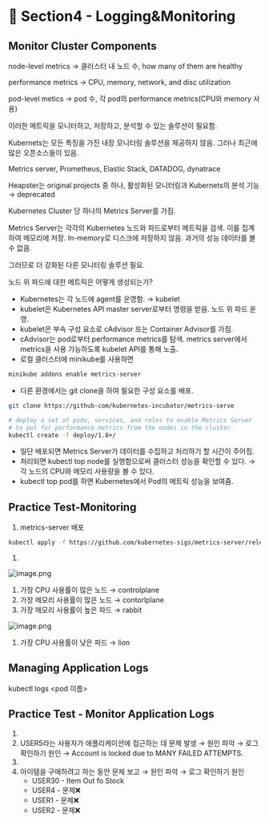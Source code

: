 # 🍨 Section4 - Logging&Monitoring

## Monitor Cluster Components


node-level metrics → 클러스터 내 노드 수, how many of them are healthy


performance metrics → CPU, memory, network, and disc utilization


pod-level  metics → pod 수, 각 pod의 performance metrics(CPU와 memory 사용)


이러한 메트릭을 모니터하고, 저장하고, 분석할 수 있는 솔루션이 필요함.


Kubernets는 모든 특징을 가진 내장 모니터링 솔루션을 제공하지 않음. 그러나 최근에 많은 오픈소스들이 있음.


Metrics server, Prometheus, Elastic Stack, DATADOG, dynatrace


Heapster는 original projects 중 하나, 활성화된 모니터링과 Kubernets의 분석 기능 → deprecated


Kubernetes Cluster 당 하나의 Metrics Server를 가짐.


Metrics Server는 각각의 Kubernetes 노드와 파드로부터 메트릭을 검색. 이를 집계하여 메모리에 저장. In-memory로 디스크에 저장하지 않음. 과거의 성능 데이터를 볼 수 없음.


그러므로 더 강화된 다른 모니터링 솔루션 필요.


노드 위 파드에 대한 메트릭은 어떻게 생성되는가?

- Kubernetes는 각 노드에 agent를 운영함. → kubelet
- kubelet은 Kubernetes API master server로부터 명령을 받음. 노드 위 파드 운영.
- kubelet은 부속 구성 요소로 cAdvisor 또는 Container Advisor를 가짐.
- cAdvisor는 pod로부터 performance metrics를 탐색. metrics server에서 metrics을 사용 가능하도록  kubelet API를 통해 노출.
- 로컬 클러스터에 minikube를 사용하면

```bash
minikube addons enable metrics-server
```

- 다른 환경에서는 git clone을 하여 필요한 구성 요소를 배포.

```bash
git clone https://github-com/kubernetes-incubator/metrics-serve

# deploy a set of pods, services, and roles to enable Metrics Server
# to pul for performance metrics from the nodes in the cluster.
kubectl create -f deploy/1.8+/
```

- 일단 배포되면 Metrics Server가 데이터를 수집하고 처리하기 할 시간이 주어짐.
- 처리되면 kubectl top node를 실행함으로써 클러스터 성능을 확인할 수 있다. → 각 노드의 CPU와 메모리 사용량을 볼 수 있다.
- kubectl top pod를 하면 Kubernetes에서 Pod의 메트릭 성능을 보여줌.

## Practice Test-Monitoring

1. metrics-server 배포

```bash
kubectl apply -f https://github.com/kubernetes-sigs/metrics-server/releases/latest/download/components.yaml
```

1. 

![image.png](https://prod-files-secure.s3.us-west-2.amazonaws.com/b2ea2032-00e9-4883-a13b-cb03cf5b2334/be867e9c-0d47-47a3-971e-146d2c8c7945/image.png?X-Amz-Algorithm=AWS4-HMAC-SHA256&X-Amz-Content-Sha256=UNSIGNED-PAYLOAD&X-Amz-Credential=ASIAZI2LB466YNQCUWGI%2F20250418%2Fus-west-2%2Fs3%2Faws4_request&X-Amz-Date=20250418T140814Z&X-Amz-Expires=3600&X-Amz-Security-Token=IQoJb3JpZ2luX2VjEO3%2F%2F%2F%2F%2F%2F%2F%2F%2F%2FwEaCXVzLXdlc3QtMiJGMEQCIFyQmtka5l5UvpMbqZfsxP3fjH7DzUzukckJ3tu1KmRwAiA4LGs8YoyKtrm4j2EVMFhSOiO7axkM%2Bn%2Ff176AZdIUMCr%2FAwh2EAAaDDYzNzQyMzE4MzgwNSIML6toNaPCdgNiiVtJKtwDC1JLyi4sz%2F4eRZtDPbiMabB83cVUgEq8du%2FulmLGDuNMsdj2Db4vtvXu8gkrE0Aq1m9jUQnuXGB6LJZj%2BjzgHgegN9Ht6U5q6cPCxJXLpBMCd8InzpD0BcULVngXipZC32Sbq9s8bmIQvTq6r9G6DpT%2FaeML4smtA%2BI5BOzMqFuDv9HfRfSjVVRoy9lSJfQx2h2iZy5KY80lUXAcHMiuZEpkVNQF6nehMddErRuu8Edu4ngC01T9XVmtMDE9TBXOU3ofJlEWbwtX8Oat7xkIH6hv4f%2BIAL2fGTFHGnSpHlxRCL5ufI4yhzJsjyv98N2kK2iLv4pjf%2F%2F5LaH5Nh5UcKFxY%2BbFflLb4S240vMfCgybEejcgcBdcQ2B%2FbRopzOuuYYI6qWaxLfEq6xDQrxQWSWAXJgtlCKauI%2BR%2FuHQP3m2sK3QQwoexeAvFIxaPE%2Bue9rjDqg9FWQcOGIEi3tPbomXx90z1qPH4jC8a7qjdh0rv3K5%2FRPZx8fBmcGz77AWyP%2FTv16DlEtDCETN0G1gNjTBhNRduO3scffyh2L%2Fv1Ew4SIk2xjJI9%2BkXK9fJ68H75c8ucpzmCcpAYqllJEfxju1820M%2BfWLETYi0Z01TOA%2BPDiq3nFTK%2Brmhv4wgo6JwAY6pgF5Q%2BCizgtf1vTrxwbQOS%2BhdM6bj5vWg6fPC%2FwOcu6D5msG0S2ghLPE%2Bwk%2Bh3JR0px5OkxVWKB0PGbzTDjQmZw1QhBgQue19LSbtRjHlwhbDN1xqeCMRi65gnyE88owzxiwJRPJgnWJCV%2BK54j2hleTubmY1vTMdyMIUDsKnrsKAlsHMcwbAauF7SES41ohP6w5TY25BLaSuAGzYOZjN5lMlnIb9bnG&X-Amz-Signature=8a21c2f093a0554fdbc8415aa2c917dd5b6dccad4334ceff42c5c0a5e4d86d77&X-Amz-SignedHeaders=host&x-id=GetObject)

1. 가장 CPU 사용률이 많은 노드 → controlplane
2. 가장 메모리 사용률이 많은 노드 → contorlplane
3. 가장 메모리 사용률이 높은 파드 → rabbit

![image.png](https://prod-files-secure.s3.us-west-2.amazonaws.com/b2ea2032-00e9-4883-a13b-cb03cf5b2334/a5ad8203-cf78-4c06-9de1-67cb491aedc9/image.png?X-Amz-Algorithm=AWS4-HMAC-SHA256&X-Amz-Content-Sha256=UNSIGNED-PAYLOAD&X-Amz-Credential=ASIAZI2LB466YNQCUWGI%2F20250418%2Fus-west-2%2Fs3%2Faws4_request&X-Amz-Date=20250418T140814Z&X-Amz-Expires=3600&X-Amz-Security-Token=IQoJb3JpZ2luX2VjEO3%2F%2F%2F%2F%2F%2F%2F%2F%2F%2FwEaCXVzLXdlc3QtMiJGMEQCIFyQmtka5l5UvpMbqZfsxP3fjH7DzUzukckJ3tu1KmRwAiA4LGs8YoyKtrm4j2EVMFhSOiO7axkM%2Bn%2Ff176AZdIUMCr%2FAwh2EAAaDDYzNzQyMzE4MzgwNSIML6toNaPCdgNiiVtJKtwDC1JLyi4sz%2F4eRZtDPbiMabB83cVUgEq8du%2FulmLGDuNMsdj2Db4vtvXu8gkrE0Aq1m9jUQnuXGB6LJZj%2BjzgHgegN9Ht6U5q6cPCxJXLpBMCd8InzpD0BcULVngXipZC32Sbq9s8bmIQvTq6r9G6DpT%2FaeML4smtA%2BI5BOzMqFuDv9HfRfSjVVRoy9lSJfQx2h2iZy5KY80lUXAcHMiuZEpkVNQF6nehMddErRuu8Edu4ngC01T9XVmtMDE9TBXOU3ofJlEWbwtX8Oat7xkIH6hv4f%2BIAL2fGTFHGnSpHlxRCL5ufI4yhzJsjyv98N2kK2iLv4pjf%2F%2F5LaH5Nh5UcKFxY%2BbFflLb4S240vMfCgybEejcgcBdcQ2B%2FbRopzOuuYYI6qWaxLfEq6xDQrxQWSWAXJgtlCKauI%2BR%2FuHQP3m2sK3QQwoexeAvFIxaPE%2Bue9rjDqg9FWQcOGIEi3tPbomXx90z1qPH4jC8a7qjdh0rv3K5%2FRPZx8fBmcGz77AWyP%2FTv16DlEtDCETN0G1gNjTBhNRduO3scffyh2L%2Fv1Ew4SIk2xjJI9%2BkXK9fJ68H75c8ucpzmCcpAYqllJEfxju1820M%2BfWLETYi0Z01TOA%2BPDiq3nFTK%2Brmhv4wgo6JwAY6pgF5Q%2BCizgtf1vTrxwbQOS%2BhdM6bj5vWg6fPC%2FwOcu6D5msG0S2ghLPE%2Bwk%2Bh3JR0px5OkxVWKB0PGbzTDjQmZw1QhBgQue19LSbtRjHlwhbDN1xqeCMRi65gnyE88owzxiwJRPJgnWJCV%2BK54j2hleTubmY1vTMdyMIUDsKnrsKAlsHMcwbAauF7SES41ohP6w5TY25BLaSuAGzYOZjN5lMlnIb9bnG&X-Amz-Signature=1469bedb6fc23ecb88bd74c9c37a5354fc943725888d6ef41952d6b951732018&X-Amz-SignedHeaders=host&x-id=GetObject)

1. 가장 CPU 사용률이 낮은 파드 → lion

## Managing Application Logs


kubectl logs <pod 이름>


## Practice Test - Monitor Application Logs

1. 
2. USER5라는 사용자가 애플리케이션에 접근하는 데 문제 발생 → 원인 파악 → 로그 확인하기
원인 → Account is locked due to MANY FAILED ATTEMPTS.
3. 
4. 아이템을 구매하려고 하는 동안 문제 보고 → 원인 파악 → 로그 확인하기
원인
    - USER30 - Item Out fo Stock
    - USER4 - 문제❌
    - USER1 - 문제❌
    - USER2 - 문제❌
